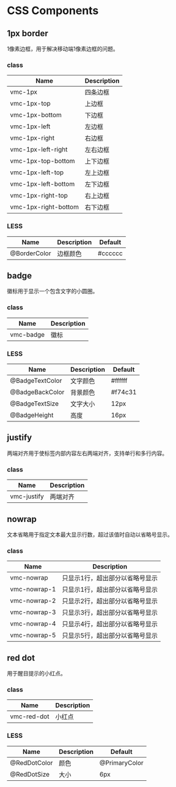 # CSS Components

## 1px border

1像素边框，用于解决移动端1像素边框的问题。

### class

| Name | Description |
| ----- | ----- |
| vmc-1px | 四条边框 |
| vmc-1px-top | 上边框 |
| vmc-1px-bottom | 下边框 |
| vmc-1px-left | 左边框 |
| vmc-1px-right | 右边框 |
| vmc-1px-left-right | 左右边框 |
| vmc-1px-top-bottom | 上下边框 |
| vmc-1px-left-top | 左上边框 |
| vmc-1px-left-bottom | 左下边框 |
| vmc-1px-right-top | 右上边框 |
| vmc-1px-right-bottom | 右下边框 |

### LESS

| Name | Description | Default |
| ----- | ----- | ----- |
| @BorderColor | 边框颜色 | \#cccccc |

## badge

徽标用于显示一个包含文字的小圆圈。

### class

| Name | Description |
| ----- | ----- |
| vmc-badge | 徽标 |

### LESS

| Name | Description | Default |
| ----- | ----- | ----- |
| @BadgeTextColor | 文字颜色 | \#ffffff |
| @BadgeBackColor | 背景颜色 | \#f74c31 |
| @BadgeTextSize | 文字大小 | 12px |
| @BadgeHeight | 高度 | 16px |

## justify

两端对齐用于使标签内部内容左右两端对齐，支持单行和多行内容。

### class

| Name | Description |
| ----- | ----- |
| vmc-justify | 两端对齐 |

## nowrap

文本省略用于指定文本最大显示行数，超过该值时自动以省略号显示。

### class

| Name | Description |
| ----- | ----- |
| vmc-nowrap | 只显示1行，超出部分以省略号显示 |
| vmc-nowrap-1 | 只显示1行，超出部分以省略号显示 |
| vmc-nowrap-2 | 只显示2行，超出部分以省略号显示 |
| vmc-nowrap-3 | 只显示3行，超出部分以省略号显示 |
| vmc-nowrap-4 | 只显示4行，超出部分以省略号显示 |
| vmc-nowrap-5 | 只显示5行，超出部分以省略号显示 |

## red dot

用于醒目提示的小红点。

### class

| Name | Description |
| ----- | ----- |
| vmc-red-dot | 小红点 |

### LESS

| Name | Description | Default |
| ----- | ----- | ----- |
| @RedDotColor | 颜色 | @PrimaryColor |
| @RedDotSize | 大小 | 6px |